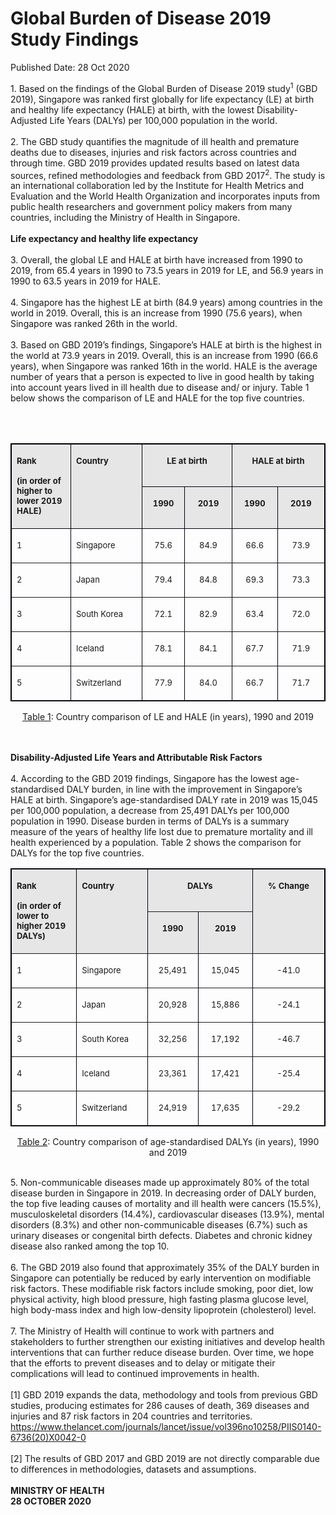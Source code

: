 <html>
    <meta http-equiv="Content-Type" content="text/html; charset=utf-8"/>
    <meta charset="utf-8"/>
    <title>Global Burden of Disease 2019 Study Findings</title>
    <body><h1>Global Burden of Disease 2019 Study Findings</h1>
    <p>Published Date: 28 Oct 2020</p> 1. Based on the findings of the Global Burden of Disease 2019 study<sup>1</sup> (GBD 2019), Singapore was ranked first globally for life expectancy (LE) at birth and healthy life expectancy (HALE) at birth, with the lowest Disability-Adjusted Life Years (DALYs) per 100,000 population in the world. 
<br>
<br>2. The GBD study quantifies the magnitude of ill health and premature deaths due to diseases, injuries and risk factors across countries and through time. GBD 2019 provides updated results based on latest data sources, refined methodologies and feedback from GBD 2017<sup>2</sup>. The study is an international collaboration led by the Institute for Health Metrics and Evaluation and the World Health Organization and incorporates inputs from public health researchers and government policy makers from many countries, including the Ministry of Health in Singapore.
<br>
<br><strong>Life expectancy and healthy life expectancy
</strong><br>
<br>3. Overall, the global LE and HALE at birth have increased from 1990 to 2019, from 65.4 years in 1990 to 73.5 years in 2019 for LE, and 56.9 years in 1990 to 63.5 years in 2019 for HALE. 
<br>
<br>4. Singapore has the highest LE at birth (84.9 years) among countries in the world in 2019. Overall, this is an increase from 1990 (75.6 years), when Singapore was ranked 26th in the world. 
<br>
<br>3. Based on GBD 2019’s findings, Singapore’s HALE at birth is the highest in the world at 73.9 years in 2019. Overall, this is an increase from 1990 (66.6 years), when Singapore was ranked 16th in the world. HALE is the average number of years that a person is expected to live in good health by taking into account years lived in ill health due to disease and/ or injury. Table 1 below shows the comparison of LE and HALE for the top five countries. <br><br> <p> <br> </p> <center> </center><table width="600" bordercolor="#00000a" border="1" cellspacing="0" cellpadding="0"> <colgroup><col width="127"> <col width="130"> <col width="74"> <col width="92"> <col width="85"> <col width="91"> <thead> <tr valign="TOP"> <td width="127" bgcolor="#e7e6e6" rowspan="2"> <p><strong><span style="font-size: 13px;">Rank</span></strong></p> <p><strong><span style="font-size: 13px;">(in order of higher to lower 2019 HALE)</span></strong></p> </td> <td width="130" bgcolor="#e7e6e6" rowspan="2"> <p><span style="font-size: 13px;"><strong>Country</strong></span></p> </td> <td width="166" bgcolor="#e7e6e6" colspan="2"> <p align="CENTER"><span style="font-size: 13px;"><strong>LE at birth</strong></span></p> </td> <td width="176" bgcolor="#e7e6e6" colspan="2"> <p align="CENTER"><span style="font-size: 13px;"><strong>HALE at birth</strong></span></p> </td> </tr> <tr> <td width="74" valign="TOP" bgcolor="#e7e6e6"> <p align="CENTER"><span style="font-size: 13px;"><strong>1990</strong></span></p> </td> <td width="92" valign="TOP" bgcolor="#e7e6e6"> <p align="CENTER"><span style="font-size: 13px;"><strong>2019</strong></span></p> </td> <td width="85" valign="TOP" bgcolor="#e7e6e6"> <p align="CENTER"><span style="font-size: 13px;"><strong>1990</strong></span></p> </td> <td width="91" valign="TOP" bgcolor="#e7e6e6"> <p align="CENTER"><span style="font-size: 13px;"><strong>2019</strong></span></p> </td> </tr> </thead> <tbody> <tr> <td width="127" valign="TOP"> <p><span style="font-size: 13px;">1</span></p> </td> <td width="130" valign="BOTTOM"> <p><span style="font-size: 13px;">Singapore</span></p> </td> <td width="74" valign="BOTTOM"> <p align="CENTER"><span style="font-size: 13px;">75.6</span></p> </td> <td width="92" valign="BOTTOM"> <p align="CENTER"><span style="font-size: 13px;">84.9</span></p> </td> <td width="85" valign="BOTTOM"> <p align="CENTER"><span style="font-size: 13px;">66.6</span></p> </td> <td width="91" valign="BOTTOM"> <p align="CENTER"><span style="font-size: 13px;">73.9</span></p> </td> </tr> <tr> <td width="127" valign="TOP"> <p><span style="font-size: 13px;">2</span></p> </td> <td width="130" valign="BOTTOM"> <p><span style="font-size: 13px;">Japan</span></p> </td> <td width="74" valign="BOTTOM"> <p align="CENTER"><span style="font-size: 13px;">79.4</span></p> </td> <td width="92" valign="BOTTOM"> <p align="CENTER"><span style="font-size: 13px;">84.8</span></p> </td> <td width="85" valign="BOTTOM"> <p align="CENTER"><span style="font-size: 13px;">69.3</span></p> </td> <td width="91" valign="BOTTOM"> <p align="CENTER"><span style="font-size: 13px;">73.3</span></p> </td> </tr> <tr> <td width="127" valign="TOP"> <p><span style="font-size: 13px;">3</span></p> </td> <td width="130" valign="BOTTOM"> <p><span style="font-size: 13px;">South Korea</span></p> </td> <td width="74" valign="BOTTOM"> <p align="CENTER"><span style="font-size: 13px;">72.1</span></p> </td> <td width="92" valign="BOTTOM"> <p align="CENTER"><span style="font-size: 13px;">82.9</span></p> </td> <td width="85" valign="BOTTOM"> <p align="CENTER"><span style="font-size: 13px;">63.4</span></p> </td> <td width="91" valign="BOTTOM"> <p align="CENTER"><span style="font-size: 13px;">72.0</span></p> </td> </tr> <tr> <td width="127" valign="TOP"> <p><span style="font-size: 13px;">4</span></p> </td> <td width="130" valign="BOTTOM"> <p><span style="font-size: 13px;">Iceland</span></p> </td> <td width="74" valign="BOTTOM"> <p align="CENTER"><span style="font-size: 13px;">78.1</span></p> </td> <td width="92" valign="BOTTOM"> <p align="CENTER"><span style="font-size: 13px;">84.1</span></p> </td> <td width="85" valign="BOTTOM"> <p align="CENTER"><span style="font-size: 13px;">67.7</span></p> </td> <td width="91" valign="BOTTOM"> <p align="CENTER"><span style="font-size: 13px;">71.9</span></p> </td> </tr> <tr> <td width="127" valign="TOP"> <p><span style="font-size: 13px;">5</span></p> </td> <td width="130" valign="BOTTOM"> <p><span style="font-size: 13px;">Switzerland</span></p> </td> <td width="74" valign="BOTTOM"> <p align="CENTER"><span style="font-size: 13px;">77.9</span></p> </td> <td width="92" valign="BOTTOM"> <p align="CENTER"><span style="font-size: 13px;">84.0</span></p> </td> <td width="85" valign="BOTTOM"> <p align="CENTER"><span style="font-size: 13px;">66.7</span></p> </td> <td width="91" valign="BOTTOM"> <p align="CENTER"><span style="font-size: 13px;">71.7</span></p> </td> </tr> </tbody> </table> <p align="CENTER"><u>Table 1</u>: Country comparison of LE and HALE (in years), 1990 and 2019</p><p align="CENTER" style="text-align: left;"> <br>&nbsp;<br><strong>Disability-Adjusted Life Years and Attributable Risk Factors 
<br></strong>
<br>4. According to the GBD 2019 findings, Singapore has the lowest age-standardised DALY burden, in line with the improvement in Singapore’s HALE at birth. Singapore’s age-standardised DALY rate in 2019 was 15,045 per 100,000 population, a decrease from 25,491 DALYs per 100,000 population in 1990. Disease burden in terms of DALYs is a summary measure of the years of healthy life lost due to premature mortality and ill health experienced by a population. Table 2 shows the comparison for DALYs for the top five countries.
</p><table width="601" bordercolor="#00000a" border="1" cellspacing="0" cellpadding="7"> <colgroup><col width="117"> <col width="114"> <col width="77"> <col width="88"> <col width="133"> <tbody><tr valign="TOP"> <td width="117" height="9" bgcolor="#e7e6e6" rowspan="2"> <p><strong><span style="font-size: 13px;">Rank</span></strong></p> <p><span style="font-size: 13px;"><strong>(in order of lower to higher 2019 DALYs)</strong></span></p> </td> <td width="114" bgcolor="#e7e6e6" rowspan="2"> <p><span style="font-size: 13px;"><strong>Country</strong></span></p> </td> <td width="179" bgcolor="#e7e6e6" colspan="2"> <p align="CENTER"><span style="font-size: 13px;"><strong>DALYs</strong></span></p> </td> <td width="133" bgcolor="#e7e6e6" rowspan="2"> <p align="CENTER"><span style="font-size: 13px;"><strong>% Change</strong></span></p> </td> </tr> <tr> <td width="77" valign="TOP" bgcolor="#e7e6e6"> <p align="CENTER"><span style="font-size: 13px;"><strong>1990</strong></span></p> </td> <td width="88" valign="TOP" bgcolor="#e7e6e6"> <p align="CENTER"><span style="font-size: 13px;"><strong>2019</strong></span></p> </td> </tr> <tr valign="TOP"> <td width="117"> <p><span style="font-size: 13px;">1</span></p> </td> <td width="114"> <p><span style="font-size: 13px;">Singapore</span></p> </td> <td width="77"> <p align="CENTER"><span style="font-size: 13px;">25,491</span></p> </td> <td width="88"> <p align="CENTER"><span style="font-size: 13px;">15,045</span></p> </td> <td width="133"> <p align="CENTER"><span style="font-size: 13px;">-41.0</span></p> </td> </tr> <tr valign="TOP"> <td width="117"> <p><span style="font-size: 13px;">2</span></p> </td> <td width="114"> <p><span style="font-size: 13px;">Japan</span></p> </td> <td width="77"> <p align="CENTER"><span style="font-size: 13px;">20,928</span></p> </td> <td width="88"> <p align="CENTER"><span style="font-size: 13px;">15,886</span></p> </td> <td width="133"> <p align="CENTER"><span style="font-size: 13px;">-24.1</span></p> </td> </tr> <tr valign="TOP"> <td width="117"> <p><span style="font-size: 13px;">3</span></p> </td> <td width="114"> <p><span style="font-size: 13px;">South Korea</span></p> </td> <td width="77"> <p align="CENTER"><span style="font-size: 13px;">32,256</span></p> </td> <td width="88"> <p align="CENTER"><span style="font-size: 13px;">17,192</span></p> </td> <td width="133"> <p align="CENTER"><span style="font-size: 13px;">-46.7</span></p> </td> </tr> <tr valign="TOP"> <td width="117"> <p><span style="font-size: 13px;">4</span></p> </td> <td width="114"> <p><span style="font-size: 13px;">Iceland</span></p> </td> <td width="77"> <p align="CENTER"><span style="font-size: 13px;">23,361</span></p> </td> <td width="88"> <p align="CENTER"><span style="font-size: 13px;">17,421</span></p> </td> <td width="133"> <p align="CENTER"><span style="font-size: 13px;">-25.4</span></p> </td> </tr> <tr valign="TOP"> <td width="117"> <p><span style="font-size: 13px;">5</span></p> </td> <td width="114"> <p><span style="font-size: 13px;">Switzerland</span></p> </td> <td width="77"> <p align="CENTER"><span style="font-size: 13px;">24,919</span></p> </td> <td width="88"> <p align="CENTER"><span style="font-size: 13px;">17,635</span></p> </td> <td width="133"> <p align="CENTER"><span style="font-size: 13px;">-29.2</span></p> </td> </tr> </tbody></table><p align="CENTER"><u>Table 2</u>: Country comparison of age-standardised DALYs (in years), 1990 and 2019</p><p align="CENTER" style="text-align: left;">&nbsp;<br>5. Non-communicable diseases made up approximately 80% of the total disease burden in Singapore in 2019. In decreasing order of DALY burden, the top five leading causes of mortality and ill health were cancers (15.5%), musculoskeletal disorders (14.4%), cardiovascular diseases (13.9%), mental disorders (8.3%) and other non-communicable diseases (6.7%) such as urinary diseases or congenital birth defects. Diabetes and chronic kidney disease also ranked among the top 10. 
<br>
<br>6. The GBD 2019 also found that approximately 35% of the DALY burden in Singapore can potentially be reduced by early intervention on modifiable risk factors. These modifiable risk factors include smoking, poor diet, low physical activity, high blood pressure, high fasting plasma glucose level, high body-mass index and high low-density lipoprotein (cholesterol) level. 
<br>
<br>7. The Ministry of Health will continue to work with partners and stakeholders to further strengthen our existing initiatives and develop health interventions that can further reduce disease burden. Over time, we hope that the efforts to prevent diseases and to delay or mitigate their complications will lead to continued improvements in health.
<br>
<br>
[1] GBD 2019 expands the data, methodology and tools from previous GBD studies, producing estimates for 286 causes of death, 369 diseases and injuries and 87 risk factors in 204 countries and territories. <a href="https://www.thelancet.com/journals/lancet/issue/vol396no10258/PIIS0140-6736(20)X0042-0">https://www.thelancet.com/journals/lancet/issue/vol396no10258/PIIS0140-6736(20)X0042-0</a> <br><br>[2]&nbsp;The results of GBD 2017 and GBD 2019 are not directly comparable due to differences in methodologies, datasets and assumptions.<br><br><strong>MINISTRY OF HEALTH
<br>28 OCTOBER 2020</strong></p></body>
</html>